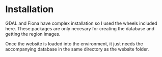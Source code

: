 # Installation 
GDAL and Fiona have complex installation so I used the wheels included here. These packages are only necesary for creating the database and getting the region images.

Once the website is loaded into the environment, it just needs the accompanying database in the same directory as the website folder.